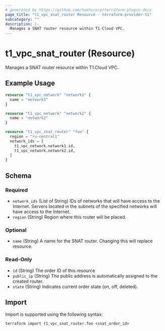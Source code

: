 ```yaml
---
# generated by https://github.com/hashicorp/terraform-plugin-docs
page_title: "t1_vpc_snat_router Resource - terraform-provider-t1"
subcategory: ""
description: |-
  Manages a SNAT router resource within T1.Cloud VPC.
---
```


# t1_vpc_snat_router (Resource)

Manages a SNAT router resource within T1.Cloud VPC.

## Example Usage

```terraform
resource "t1_vpc_network" "network1" {
  name = "network1"
}

resource "t1_vpc_network" "network2" {
  name = "network2"
}

resource "t1_vpc_snat_router" "foo" {
  region = "ru-central1"
  network_ids = [
    t1_vpc_network.network1.id,
    t1_vpc_network.network2.id,
  ]
}
```

<!-- schema generated by tfplugindocs -->
## Schema

### Required

- `network_ids` (List of String) IDs of networks that will have access to the Internet. Servers located in the subnets of the specified networks will have access to the Internet.
- `region` (String) Region where this router will be placed.

### Optional

- `name` (String) A name for the SNAT router. Changing this will replace resource.

### Read-Only

- `id` (String) The order ID of this resource
- `public_ip` (String) The public address is automatically assigned to the created router.
- `state` (String) Indicates current order state (on, off, deleted).

## Import

Import is supported using the following syntax:

```shell
terraform import t1_vpc_snat_router.foo <snat_order_id>
```
